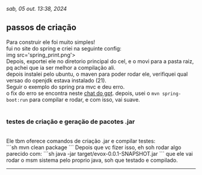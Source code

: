 *sab, 05 out. 13:38, 2024*
## passos de criação
Para construir ele foi muito simples! <br>
fui no site do spring e criei na seguinte config:
<br>
img src='spring_print.png'>
<br>
Depois, exportei ele no diretorio principal do cel, e o movi para a pasta raiz, pq achei que ia ser melhor a compilação ali.<br>
depois instalei pelo ubuntu, o maven para poder rodar ele, verifiquei qual versao do openjdk estava instalado (21). <br>
Seguir o exemplo do spring pra mvc e deu erro.<br>
o fix do erro se encontra neste <a href='https://chatgpt.com/c/67016555-7684-8011-be7e-45524a8edd5c'>chat do gpt</a>.
depois, usei o `mvn spring-boot:run` para compilar e rodar, e com isso, vai suave.<br>
<br>
### testes de criação e geraçäo de pacotes .jar
<br>
Ele tbm oferece comandos de criação .jar e compilar testes:<br>
```sh
mvn clean package
```
Depois que vc fizer isso, eh soh rodar algo parecido com:
```sh
java -jar target/evox-0.0.1-SNAPSHOT.jar
```
que ele vai rodar o msm sistema pelo proprio java, soh que testado e compilado.
<br>
<hr>

